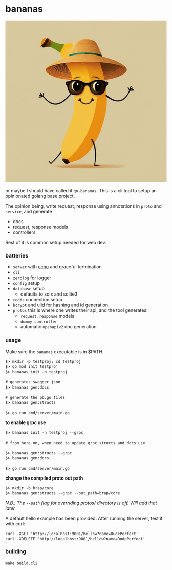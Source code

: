 # bananas

![logo](./logo.jpg)

or maybe I should have called it `go-bananas`. This is a cli tool to setup an
opinionated golang base project.

The opinion being, write request, response using annotations in `proto` and `service`, and generate

- docs
- request, response models
- controllers

Rest of it is common setup needed for web dev.

### batteries

- `server` with [echo](https://github.com/labstack/echo) and graceful termination
- `cli`
- `zerolog` for logger
- `config` setup
- `database` setup
    - defaults to sqlx and sqlite3
- `redis` connection setup
- `bcrypt` and ulid for hashing and id generation.
- `protos` this is where one writes their api, and the tool generates:
    - `request`, `response` models
    - `dummy controller`
    - automatic `openapiv2` doc generation

### usage

Make sure the `bananas` executable is in $PATH.

```shell
$> mkdir -p testproj; cd testproj
$> go mod init testproj
$> bananas init -n testproj

# generates swagger.json
$> bananas gen:docs 

# generate the pb.go files
$> bananas gen:structs 

$> go run cmd/server/main.go
```

__to enable grpc use__

```shell
$> bananas init -n testproj --grpc

# from here on, when need to update grpc structs and docs use

$> bananas gen:structs --grpc
$> bananas gen:docs

$> go run cmd/server/main.go
```

__change the compiled proto out path__

```shell
$> mkdir -b brap/core
$> bananas gen:structs --grpc --out_path=brap/core
```


_N.B.: The `--path` flag for overriding protos/ directory is off. Will add that later_

A default hello example has been provided.
After running the server, test it with curl:

```shell
curl -XGET 'http://localhost:9001/hellow?name=DudePerfect'
curl -XDELETE 'http://localhost:9001/hellow?name=DudePerfect'
```

### building

`make build.cli`
